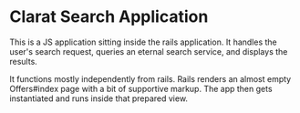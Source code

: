 Clarat Search Application
=========================

This is a JS application sitting inside the rails application. It handles the
user's search request, queries an eternal search service, and displays the
results.

It functions mostly independently from rails. Rails renders an almost empty
Offers#index page with a bit of supportive markup. The app then gets
instantiated and runs inside that prepared view.
